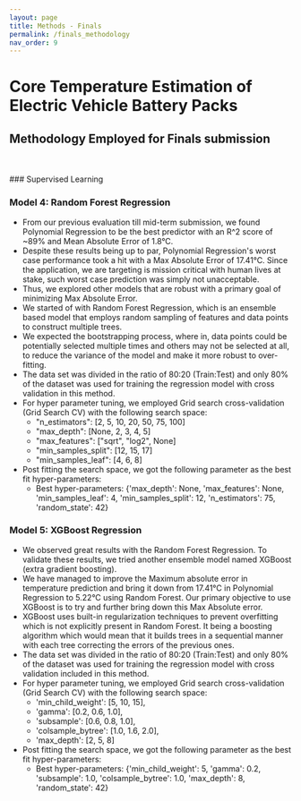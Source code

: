 ```yaml
---
layout: page
title: Methods - Finals
permalink: /finals_methodology
nav_order: 9
---
```


# Core Temperature Estimation of Electric Vehicle Battery Packs

## Methodology Employed for Finals submission
<br/>

<br/>
### Supervised Learning

### Model 4: Random Forest Regression
* From our previous evaluation till mid-term submission, we found Polynomial Regression to be the best predictor with an R^2 score of ~89% and Mean Absolute Error of 1.8°C.
* Despite these results being up to par, Polynomial Regression's worst case performance took a hit with a Max Absolute Error of 17.41°C. Since the application, we are targeting is mission critical with human lives at stake, such worst case prediction was simply not unacceptable.
* Thus, we explored other models that are robust with a primary goal of minimizing Max Absolute Error.
* We started of with Random Forest Regression, which is an ensemble based model that employs random sampling of features and data points to construct multiple trees.
* We expected the bootstrapping process, where in, data points could be potentially selected multiple times and others may not be selected at all, to reduce the variance of the model and make it more robust to over-fitting.
* The data set was divided in the ratio of 80:20 (Train:Test) and only 80% of the dataset was used for training the regression model with cross validation in this method.
* For hyper parameter tuning, we employed Grid search cross-validation (Grid Search CV) with the following search space:
    * "n_estimators": [2, 5, 10, 20, 50, 75, 100]
    * "max_depth": [None, 2, 3, 4, 5]
    * "max_features": ["sqrt", "log2", None]
    * "min_samples_split": [12, 15, 17]
    * "min_samples_leaf": [4, 6, 8]
* Post fitting the search space, we got the following parameter as the best fit hyper-parameters:
    * Best hyper-parameters: {'max_depth': None, 'max_features': None, 'min_samples_leaf': 4, 'min_samples_split': 12, 'n_estimators': 75, 'random_state': 42}


### Model 5: XGBoost Regression
* We observed great results with the Random Forest Regression. To validate these results, we tried another ensemble model named XGBoost (extra gradient boosting). 
* We have managed to improve the Maximum absolute error in temperature prediction and bring it down from 17.41°C in Polynomial Regression to 5.22°C using Random Forest. Our primary objective to use XGBoost is to try and further bring down this Max Absolute error.
* XGBoost uses built-in regularization techniques to prevent overfitting which is not explicitly present in Random Forest. It being a boosting algorithm which would mean that it builds trees in a sequential manner with each tree correcting the errors of the previous ones.  
* The data set was divided in the ratio of 80:20 (Train:Test) and only 80% of the dataset was used for training the regression model with cross validation included in this method.
* For hyper parameter tuning, we employed Grid search cross-validation (Grid Search CV) with the following search space:
    * 'min_child_weight': [5, 10, 15],
    * 'gamma': [0.2, 0.6, 1.0],
    * 'subsample': [0.6, 0.8, 1.0],
    * 'colsample_bytree': [1.0, 1.6, 2.0],
    * 'max_depth': [2, 5, 8]
* Post fitting the search space, we got the following parameter as the best fit hyper-parameters:
    * Best hyper-parameters: {'min_child_weight': 5, 'gamma': 0.2, 'subsample': 1.0, 'colsample_bytree': 1.0, 'max_depth': 8, 'random_state': 42}
